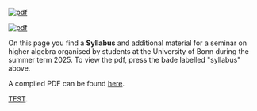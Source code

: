 [![pdf](https://github.com/YordanToshev/HAStSemBonn/actions/workflows/pdf.yml/badge.svg)](https://github.com/YordanToshev/HAStSemBonn/actions/workflows/pdf.yml)

[![pdf](https://img.shields.io/badge/pdf-syllabus-green)](https://github.com/YordanToshev/HAStSemBonn/blob/build/syllabus.pdf)

On this page you find a **Syllabus** and additional material for a seminar on higher algebra organised by students at the University of Bonn during the summer term 2025. 
To view the pdf, press the bade labelled "syllabus" above.

A compiled PDF can be found [here](https://github.com/YordanToshev/HAStuSemSum25Bonn/blob/build/syllabus.pdf).

[TEST](https://raw.githubusercontent.com/YordanToshev/HAStuSemSum25Bonn/build/syllabus.pdf).
